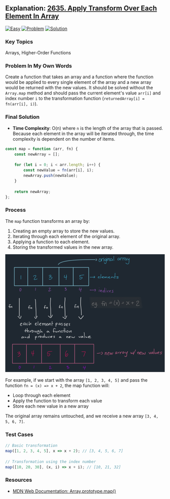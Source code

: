 ## Explanation: [2635. Apply Transform Over Each Element In Array](https://leetcode.com/problems/apply-transform-over-each-element-in-array/description/)

[![Easy](https://img.shields.io/badge/Difficulty:%20Easy-4eb247)](https://leetcode.com/problemset/?difficulty=EASY)
[![Problem](https://img.shields.io/badge/Problem%20Details-grey)](./README.md)
[![Solution](https://img.shields.io/badge/Solution:%20JavaScript-F7DF1E)](./solution.js)

### Key Topics

Arrays, Higher-Order Functions

### Problem In My Own Words

Create a function that takes an array and a function where the function would be applied to every single element of the array and a new array would be returned with the new values. It should be solved without the `Array.map` method and should pass the current element's value `arr[i]` and index number `i` to the transformation function (`returnedArray[i] = fn(arr[i], i)`).

### Final Solution

- **Time Complexity**: O(n) where `n` is the length of the array that is passed. Because each element in the array will be iterated through, the time complexity is dependent on the number of items.

```js
const map = function (arr, fn) {
	const newArray = [];

	for (let i = 0; i < arr.length; i++) {
		const newValue = fn(arr[i], i);
		newArray.push(newValue);
	}

	return newArray;
};
```

### Process

The `map` function transforms an array by:

1. Creating an empty array to store the new values.
2. Iterating through each element of the original array.
3. Applying a function to each element.
4. Storing the transformed values in the new array.

![](./images/array-transformation.jpg)

For example, if we start with the array `[1, 2, 3, 4, 5]` and pass the function `fn = (x) => x + 2`, the map function will:

- Loop through each element
- Apply the function to transform each value
- Store each new value in a new array

The original array remains untouched, and we receive a new array `[3, 4, 5, 6, 7]`.

### Test Cases

```js
// Basic transformation
map([1, 2, 3, 4, 5], x => x + 2); // [3, 4, 5, 6, 7]

// Transformation using the index number
map([10, 20, 30], (x, i) => x + i); // [10, 21, 32]
```

### Resources

- [MDN Web Documentation: Array.prototype.map()](https://developer.mozilla.org/en-US/docs/Web/JavaScript/Reference/Global_Objects/Array/map)
